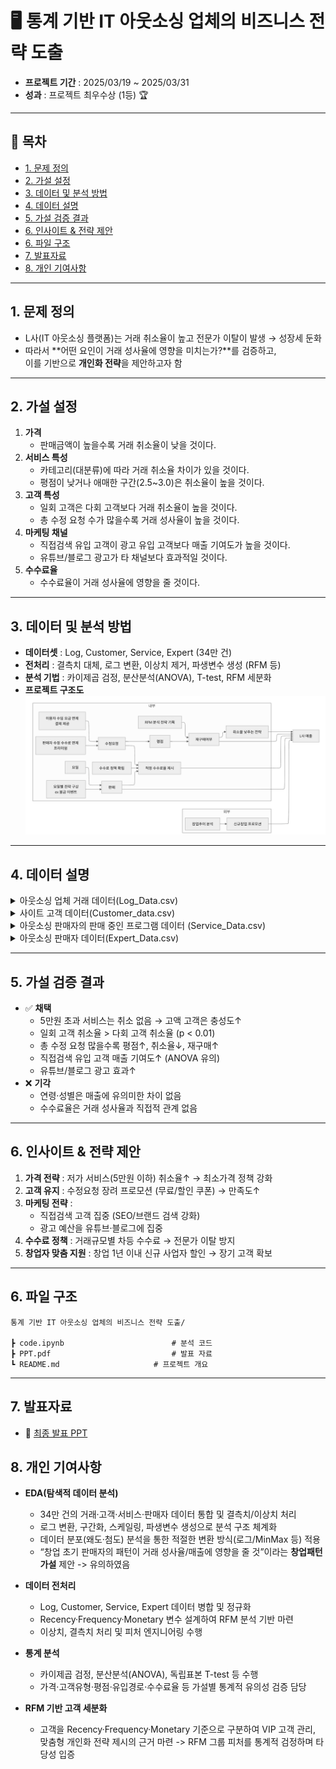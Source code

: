# 🖥️ 통계 기반 IT 아웃소싱 업체의 비즈니스 전략 도출

- **프로젝트 기간** : 2025/03/19 ~ 2025/03/31  
- **성과** : 프로젝트 최우수상 (1등) 🏆  

---

## 📑 목차
- [1. 문제 정의](#1-문제-정의)
- [2. 가설 설정](#2-가설-설정)
- [3. 데이터 및 분석 방법](#3-데이터-및-분석-방법)
- [4. 데이터 설명](#4-데이터-설명)
- [5. 가설 검증 결과](#5-가설-검증-결과)
- [6. 인사이트 & 전략 제안](#6-인사이트--전략-제안)
- [6. 파일 구조](#6-파일-구조)
- [7. 발표자료](#7-발표자료)
- [8. 개인 기여사항](#8-개인-기여사항)

---
## 1. 문제 정의
- L사(IT 아웃소싱 플랫폼)는 거래 취소율이 높고 전문가 이탈이 발생 → 성장세 둔화  
- 따라서 **어떤 요인이 거래 성사율에 영향을 미치는가?**를 검증하고,  
  이를 기반으로 **개인화 전략**을 제안하고자 함

---

## 2. 가설 설정
1. **가격**  
   - 판매금액이 높을수록 거래 취소율이 낮을 것이다.  
2. **서비스 특성**  
   - 카테고리(대분류)에 따라 거래 취소율 차이가 있을 것이다.  
   - 평점이 낮거나 애매한 구간(2.5~3.0)은 취소율이 높을 것이다.  
3. **고객 특성**  
   - 일회 고객은 다회 고객보다 거래 취소율이 높을 것이다.  
   - 총 수정 요청 수가 많을수록 거래 성사율이 높을 것이다.  
4. **마케팅 채널**  
   - 직접검색 유입 고객이 광고 유입 고객보다 매출 기여도가 높을 것이다.  
   - 유튜브/블로그 광고가 타 채널보다 효과적일 것이다.  
5. **수수료율**  
   - 수수료율이 거래 성사율에 영향을 줄 것이다.  

---

## 3. 데이터 및 분석 방법
- **데이터셋** : Log, Customer, Service, Expert (34만 건)  
- **전처리** : 결측치 대체, 로그 변환, 이상치 제거, 파생변수 생성 (RFM 등)  
- **분석 기법** : 카이제곱 검정, 분산분석(ANOVA), T-test, RFM 세분화  
- **프로젝트 구조도**  
![프로젝트 결과](./image/프로젝트결과.png)

---
## 4. 데이터 설명
<details>
<summary>아웃소싱 업체 거래 데이터(Log_Data.csv)</summary>

| No | 컬럼ID      | 컬럼명        | Type    | 내용                 | 비고                     |
| -- | --------- | ---------- | ------- | ------------------ | ---------------------- |
| 1  | 거래일자      | 거래일자       | DATE    | 거래가 발생한 날짜         | YYYY-MM-DD             |
| 2  | 수수료율      | 수수료율       | FLOAT   | 거래에 적용된 수수료율(%)    |                        |
| 3  | 고객ID      | 고객ID       | STRING  | 거래를 진행한 고객 식별자     | Customer\_data.csv와 연결 |
| 4  | 프로그램수정횟수  | 프로그램 수정 횟수 | INT     | 서비스 수정 요청 횟수       |                        |
| 5  | 추가결제금액    | 추가 결제 금액   | INT     | 최초 금액 외에 추가 결제된 금액 |                        |
| 6  | 거래취소여부    | 거래 취소 여부   | BOOLEAN | 거래 취소(Y/N)         |                        |
| 7  | 거래취소일자    | 거래 취소 일자   | DATE    | 취소된 경우 해당 날짜       |                        |
| 8  | 서비스명      | 서비스명       | STRING  | 이용한 서비스명           | Service\_Data.csv와 연결  |
| 9  | 판매자       | 판매자        | STRING  | 서비스 판매자명           | Expert\_Data.csv와 연결   |
| 10 | 판매금액      | 판매 금액      | INT     | 실제 거래된 금액          |                        |
| 11 | 서비스가격     | 서비스 가격     | INT     | 서비스 기본 가격          |                        |
| 12 | 서비스 평균 평점 | 서비스 평균 평점  | FLOAT   | 서비스 이용 고객 평균 평점    |                        |
| 13 | 서비스 이용자수  | 서비스 이용자 수  | INT     | 해당 서비스 이용 고객 수     |                        |
| 14 | 대분류       | 대분류        | STRING  | 서비스의 카테고리          | 예: 디자인/IT              |
| 15 | 서비스번호     | 서비스 번호     | STRING  | 서비스 식별 번호          | Primary Key            |

</details>

<details>
<summary>사이트 고객 데이터(Customer_data.csv)</summary>

| No | 컬럼ID    | 컬럼명        | Type   | 내용              | 비고 |
| -- | ------- | ---------- | ------ | --------------- | -- |
| 1  | 고객ID    | 고객ID       | STRING | 고객 식별자          | PK |
| 2  | 사용기기    | 사용 기기      | STRING | PC / 모바일 등      |    |
| 3  | 사용OS    | 사용 OS      | STRING | Windows, iOS 등  |    |
| 4  | 유입경로    | 유입 경로      | STRING | 검색/광고/직접접속 등    |    |
| 5  | 회원상태    | 회원 상태      | STRING | 활성/휴면/탈퇴        |    |
| 6  | 거주지     | 거주지        | STRING | 고객 거주 지역        |    |
| 7  | 연령      | 연령         | INT    | 고객 나이           |    |
| 8  | 성별      | 성별         | STRING | 남/여             |    |
| 9  | 서비스총구매수 | 서비스 총 구매 수 | INT    | 고객이 구매한 총 서비스 수 |    |
| 10 | 총구매금액   | 총 구매 금액    | INT    | 누적 구매 금액        |    |
| 11 | 총수정요청수  | 총 수정 요청 수  | INT    | 누적 수정 요청 횟수     |    |
| 12 | 총추가결제금액 | 총 추가 결제 금액 | INT    | 누적 추가 결제 금액     |    |

</details>

<details>
<summary>아웃소싱 판매자의 판매 중인 프로그램 데이터 (Service_Data.csv)</summary>

| No | 컬럼ID  | 컬럼명    | Type   | 내용           | 비고                   |
| -- | ----- | ------ | ------ | ------------ | -------------------- |
| 1  | 서비스명  | 서비스명   | STRING | 서비스 이름       |                      |
| 2  | 판매자   | 판매자    | STRING | 서비스 판매자명     | Expert\_Data.csv와 연결 |
| 3  | 서비스가격 | 서비스 가격 | INT    | 서비스 기본 가격    |                      |
| 4  | 평점    | 평점     | FLOAT  | 서비스 평균 평점    |                      |
| 5  | 대분류   | 대분류    | STRING | 서비스 카테고리     | 예: 디자인/IT            |
| 6  | 서비스번호 | 서비스 번호 | STRING | 서비스 식별 번호    | PK                   |
| 7  | 판매수   | 판매 수   | INT    | 서비스 누적 판매 건수 |                      |

</details>

<details>
<summary>아웃소싱 판매자 데이터(Expert_Data.csv)</summary>

| No | 컬럼ID           | 컬럼명             | Type    | 내용                 | 비고 |
| -- | -------------- | --------------- | ------- | ------------------ | -- |
| 1  | 판매자ID          | 판매자ID           | STRING  | 판매자 식별자            | PK |
| 2  | 판매자            | 판매자             | STRING  | 판매자 이름             |    |
| 3  | 판매 서비스 수       | 판매 서비스 수        | INT     | 해당 판매자가 제공하는 서비스 수 |    |
| 4  | 총 판매 금액        | 총 판매 금액         | INT     | 누적 판매 금액           |    |
| 5  | 프리미엄 서비스 가입여부  | 프리미엄 서비스 가입 여부  | BOOLEAN | 가입(Y/N)            |    |
| 6  | 신속 알람 서비스 사용여부 | 신속 알람 서비스 사용 여부 | BOOLEAN | 사용(Y/N)            |    |


</details>

---

## 5. 가설 검증 결과
- ✅ **채택**  
  - 5만원 초과 서비스는 취소 없음 → 고액 고객은 충성도↑  
  - 일회 고객 취소율 > 다회 고객 취소율 (p < 0.01)  
  - 총 수정 요청 많을수록 평점↑, 취소율↓, 재구매↑  
  - 직접검색 유입 고객 매출 기여도↑ (ANOVA 유의)  
  - 유튜브/블로그 광고 효과↑  
- ❌ **기각**  
  - 연령·성별은 매출에 유의미한 차이 없음  
  - 수수료율은 거래 성사율과 직접적 관계 없음  

---

## 6. 인사이트 & 전략 제안
1. **가격 전략** : 저가 서비스(5만원 이하) 취소율↑ → 최소가격 정책 강화  
2. **고객 유지** : 수정요청 장려 프로모션 (무료/할인 쿠폰) → 만족도↑  
3. **마케팅 전략** :  
   - 직접검색 고객 집중 (SEO/브랜드 검색 강화)  
   - 광고 예산을 유튜브·블로그에 집중  
4. **수수료 정책** : 거래규모별 차등 수수료 → 전문가 이탈 방지  
5. **창업자 맞춤 지원** : 창업 1년 이내 신규 사업자 할인 → 장기 고객 확보  


---
## 6. 파일 구조
``` 
통계 기반 IT 아웃소싱 업체의 비즈니스 전략 도출/

┣ code.ipynb                        # 분석 코드
┣ PPT.pdf                           # 발표 자료
┗ README.md                     # 프로젝트 개요
```

---


## 7. 발표자료
   - 📑 [최종 발표 PPT](https://drive.google.com/file/d/1vvcSCkCca8p3DU0pUNd04u7XiVoJ4qoH/view?usp=sharing)


## 8. 개인 기여사항

- **EDA(탐색적 데이터 분석)**
  - 34만 건의 거래·고객·서비스·판매자 데이터 통합 및 결측치/이상치 처리
  - 로그 변환, 구간화, 스케일링, 파생변수 생성으로 분석 구조 체계화
  - 데이터 분포(왜도·첨도) 분석을 통한 적절한 변환 방식(로그/MinMax 등) 적용
  - “창업 초기 판매자의 패턴이 거래 성사율/매출에 영향을 줄 것”이라는 **창업패턴 가설** 제안 -> 유의하였음

- **데이터 전처리**
  - Log, Customer, Service, Expert 데이터 병합 및 정규화  
  - Recency·Frequency·Monetary 변수 설계하여 RFM 분석 기반 마련  
  - 이상치, 결측치 처리 및 피처 엔지니어링 수행

- **통계 분석**
  - 카이제곱 검정, 분산분석(ANOVA), 독립표본 T-test 등 수행  
  - 가격·고객유형·평점·유입경로·수수료율 등 가설별 통계적 유의성 검증 담당  

- **RFM 기반 고객 세분화**
  - 고객을 Recency·Frequency·Monetary 기준으로 구분하여 VIP 고객 관리, 맞춤형 개인화 전략 제시의 근거 마련 -> RFM 그룹 피처를 통계적 검정하며 타당성 입증

